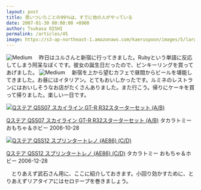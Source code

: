 ```yaml
---
layout: post
title: 思いついたことの99％は、すでに他の人がやっている
date: 2007-01-30 00:00:00 +0900
author: Tsukasa OISHI
permalink: /articles/45
image: https://s3-ap-northeast-1.amazonaws.com/kaeruspoon/images/5/large.JPG?1300871178
---
```


![Medium](https://s3-ap-northeast-1.amazonaws.com/kaeruspoon/images/5/medium.JPG?1300871178)
　昨日はユルさんと新宿に行ってきました。Rubyという単語に反応してしまう阿呆なぼくです。彼女の誕生日だったので、ピンキーリングを買ってあげました。
 ![Medium](https://s3-ap-northeast-1.amazonaws.com/kaeruspoon/images/6/medium.JPG?1300871189)
　新宿を上から望むカフェで昼間からビールを堪能してきました。お昼にはイタリアン。とてもおいしかったです。ルミネのレストランにはおいしそうなお店がたくさんありました。また行こう。帰りにケーキを買って帰りました。楽しい一日です。

 [![Qステア QSS07 スカイライン GT-R R32スターターセット (A/B)](https://images-na.ssl-images-amazon.com/images/I/31PBPDDT37L._SL160_.jpg "Qステア QSS07 スカイライン GT-R R32スターターセット (A/B)")](http://www.amazon.co.jp/Q%E3%82%B9%E3%83%86%E3%82%A2-QSS07-%E3%82%B9%E3%82%AB%E3%82%A4%E3%83%A9%E3%82%A4%E3%83%B3-GT-R-R32%E3%82%B9%E3%82%BF%E3%83%BC%E3%82%BF%E3%83%BC%E3%82%BB%E3%83%83%E3%83%88/dp/B000GTC77O%3FSubscriptionId%3DAKIAIKJECTBTL3JTYTKA%26tag%3Dkaeruspoon-22%26linkCode%3Dxm2%26camp%3D2025%26creative%3D165953%26creativeASIN%3DB000GTC77O)

 [Qステア QSS07 スカイライン GT-R R32スターターセット (A/B)](http://www.amazon.co.jp/Q%E3%82%B9%E3%83%86%E3%82%A2-QSS07-%E3%82%B9%E3%82%AB%E3%82%A4%E3%83%A9%E3%82%A4%E3%83%B3-GT-R-R32%E3%82%B9%E3%82%BF%E3%83%BC%E3%82%BF%E3%83%BC%E3%82%BB%E3%83%83%E3%83%88/dp/B000GTC77O%3FSubscriptionId%3DAKIAIKJECTBTL3JTYTKA%26tag%3Dkaeruspoon-22%26linkCode%3Dxm2%26camp%3D2025%26creative%3D165953%26creativeASIN%3DB000GTC77O)
タカラトミー
おもちゃ＆ホビー
2006-10-28

 [![Qステア QSS12 スプリンタートレノ (AE86) (C/D)](https://images-na.ssl-images-amazon.com/images/I/41S44X2YE6L._SL160_.jpg "Qステア QSS12 スプリンタートレノ (AE86) (C/D)")](http://www.amazon.co.jp/%E3%82%BF%E3%82%AB%E3%83%A9%E3%83%88%E3%83%9F%E3%83%BC-Q%E3%82%B9%E3%83%86%E3%82%A2-QSS12-%E3%82%B9%E3%83%97%E3%83%AA%E3%83%B3%E3%82%BF%E3%83%BC%E3%83%88%E3%83%AC%E3%83%8E-AE86/dp/B000KE58KI%3FSubscriptionId%3DAKIAIKJECTBTL3JTYTKA%26tag%3Dkaeruspoon-22%26linkCode%3Dxm2%26camp%3D2025%26creative%3D165953%26creativeASIN%3DB000KE58KI)

 [Qステア QSS12 スプリンタートレノ (AE86) (C/D)](http://www.amazon.co.jp/%E3%82%BF%E3%82%AB%E3%83%A9%E3%83%88%E3%83%9F%E3%83%BC-Q%E3%82%B9%E3%83%86%E3%82%A2-QSS12-%E3%82%B9%E3%83%97%E3%83%AA%E3%83%B3%E3%82%BF%E3%83%BC%E3%83%88%E3%83%AC%E3%83%8E-AE86/dp/B000KE58KI%3FSubscriptionId%3DAKIAIKJECTBTL3JTYTKA%26tag%3Dkaeruspoon-22%26linkCode%3Dxm2%26camp%3D2025%26creative%3D165953%26creativeASIN%3DB000KE58KI)
タカラトミー
おもちゃ＆ホビー
2006-12-28

　とりあえず武石さん用に、ここに紹介しておきます。小回り効かすために、とりあえずリアタイアにはセロテープを巻きましょう。
